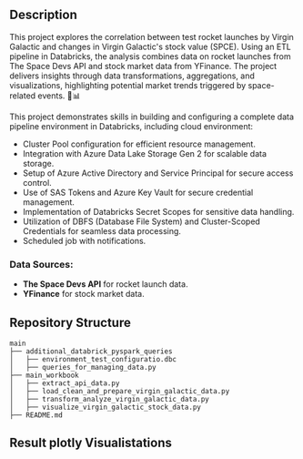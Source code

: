 ## Description
This project explores the correlation between test rocket launches by Virgin Galactic and changes in Virgin Galactic's stock value (SPCE). Using an ETL pipeline in Databricks, the analysis combines data on rocket launches from The Space Devs API and stock market data from YFinance. The project delivers insights through data transformations, aggregations, and visualizations, highlighting potential market trends triggered by space-related events. 🚀📊

This project demonstrates skills in building and configuring a complete data pipeline environment in Databricks, including cloud environment:

- Cluster Pool configuration for efficient resource management.
- Integration with Azure Data Lake Storage Gen 2 for scalable data storage.
- Setup of Azure Active Directory and Service Principal for secure access control.
- Use of SAS Tokens and Azure Key Vault for secure credential management.
- Implementation of Databricks Secret Scopes for sensitive data handling.
- Utilization of DBFS (Database File System) and Cluster-Scoped Credentials for seamless data processing.
- Scheduled job with notifications.

### Data Sources:
- **The Space Devs API** for rocket launch data.
- **YFinance** for stock market data.

## Repository Structure

```
main
├── additional_databrick_pyspark_queries
│   ├── environment_test_configuratio.dbc
│   ├── queries_for_managing_data.py
├── main_workbook
│   ├── extract_api_data.py
│   ├── load_clean_and_prepare_virgin_galactic_data.py
│   ├── transform_analyze_virgin_galactic_data.py
│   ├── visualize_virgin_galactic_stock_data.py
├── README.md
```

## Result plotly Visualistations

